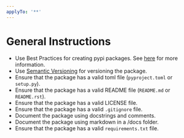 ```yaml
---
applyTo: '**'
---
```


# General Instructions
- Use Best Practices for creating pypi packages. See [here](https://packaging.python.org/en/latest/tutorials/packaging-projects/) for more information.
- Use [Semantic Versioning](https://semver.org/) for versioning the package.
- Ensure that the package has a valid toml file (`pyproject.toml` or `setup.py`).
- Ensure that the package has a valid README file (`README.md` or `README.rst`).
- Ensure that the package has a valid LICENSE file.
- Ensure that the package has a valid `.gitignore` file.
- Document the package using docstrings and comments.
- Document the package using markdown in a /docs folder.
- Ensure that the package has a valid `requirements.txt` file.